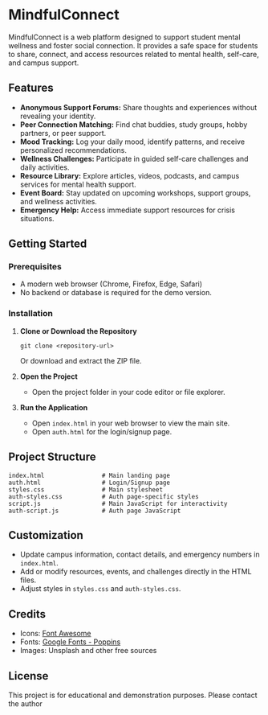 # MindfulConnect

MindfulConnect is a web platform designed to support student mental wellness and foster social connection. It provides a safe space for students to share, connect, and access resources related to mental health, self-care, and campus support.

## Features

- **Anonymous Support Forums:** Share thoughts and experiences without revealing your identity.
- **Peer Connection Matching:** Find chat buddies, study groups, hobby partners, or peer support.
- **Mood Tracking:** Log your daily mood, identify patterns, and receive personalized recommendations.
- **Wellness Challenges:** Participate in guided self-care challenges and daily activities.
- **Resource Library:** Explore articles, videos, podcasts, and campus services for mental health support.
- **Event Board:** Stay updated on upcoming workshops, support groups, and wellness activities.
- **Emergency Help:** Access immediate support resources for crisis situations.

## Getting Started

### Prerequisites

- A modern web browser (Chrome, Firefox, Edge, Safari)
- No backend or database is required for the demo version.

### Installation

1. **Clone or Download the Repository**
   ```
   git clone <repository-url>
   ```
   Or download and extract the ZIP file.

2. **Open the Project**
   - Open the project folder in your code editor or file explorer.

3. **Run the Application**
   - Open `index.html` in your web browser to view the main site.
   - Open `auth.html` for the login/signup page.

## Project Structure

```
index.html                # Main landing page
auth.html                 # Login/Signup page
styles.css                # Main stylesheet
auth-styles.css           # Auth page-specific styles
script.js                 # Main JavaScript for interactivity
auth-script.js            # Auth page JavaScript
```

## Customization

- Update campus information, contact details, and emergency numbers in `index.html`.
- Add or modify resources, events, and challenges directly in the HTML files.
- Adjust styles in `styles.css` and `auth-styles.css`.

## Credits

- Icons: [Font Awesome](https://fontawesome.com/)
- Fonts: [Google Fonts - Poppins](https://fonts.google.com/specimen/Poppins)
- Images: Unsplash and other free sources

## License

This project is for educational and demonstration purposes. Please contact the author
